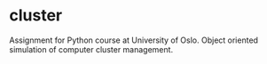 # cluster
Assignment for Python course at University of Oslo. Object oriented simulation of computer cluster management.
